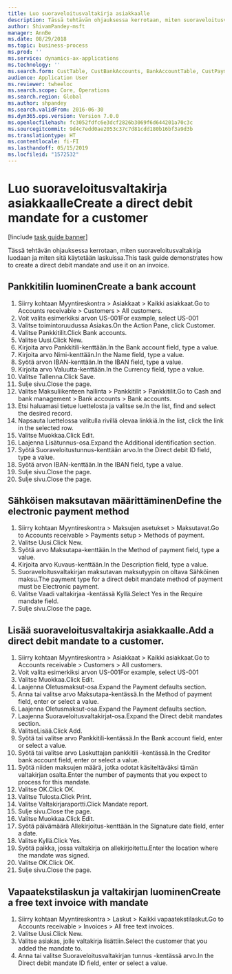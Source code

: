 ```yaml
---
title: Luo suoraveloitusvaltakirja asiakkaalle
description: Tässä tehtävän ohjauksessa kerrotaan, miten suoraveloitusvaltakirja luodaan ja miten sitä käytetään laskuissa.
author: ShivamPandey-msft
manager: AnnBe
ms.date: 08/29/2018
ms.topic: business-process
ms.prod: ''
ms.service: dynamics-ax-applications
ms.technology: ''
ms.search.form: CustTable, CustBankAccounts, BankAccountTable, CustPaymMode, CustDirectDebitMandate, BankAccountTableLookUp, SrsReportViewerForm,  LogisticsAddressCityLookup, CustFreeInvoice, CustTableLookup
audience: Application User
ms.reviewer: twheeloc
ms.search.scope: Core, Operations
ms.search.region: Global
ms.author: shpandey
ms.search.validFrom: 2016-06-30
ms.dyn365.ops.version: Version 7.0.0
ms.openlocfilehash: fc3052fdfc6e3dcf2826b3069f6d644201a70c3c
ms.sourcegitcommit: 9d4c7edd0ae2053c37c7d81cdd180b16bf3a9d3b
ms.translationtype: HT
ms.contentlocale: fi-FI
ms.lasthandoff: 05/15/2019
ms.locfileid: "1572532"
---
```

# <a name="create-a-direct-debit-mandate-for-a-customer"></a><span data-ttu-id="9cf4b-103">Luo suoraveloitusvaltakirja asiakkaalle</span><span class="sxs-lookup"><span data-stu-id="9cf4b-103">Create a direct debit mandate for a customer</span></span>

[!include [task guide banner](../../includes/task-guide-banner.md)]

<span data-ttu-id="9cf4b-104">Tässä tehtävän ohjauksessa kerrotaan, miten suoraveloitusvaltakirja luodaan ja miten sitä käytetään laskuissa.</span><span class="sxs-lookup"><span data-stu-id="9cf4b-104">This task guide demonstrates how to create a direct debit mandate and use it on an invoice.</span></span>


## <a name="create-a-bank-account"></a><span data-ttu-id="9cf4b-105">Pankkitilin luominen</span><span class="sxs-lookup"><span data-stu-id="9cf4b-105">Create a bank account</span></span>
1. <span data-ttu-id="9cf4b-106">Siirry kohtaan Myyntireskontra > Asiakkaat > Kaikki asiakkaat.</span><span class="sxs-lookup"><span data-stu-id="9cf4b-106">Go to Accounts receivable > Customers > All customers.</span></span>
2. <span data-ttu-id="9cf4b-107">Voit valita esimerkiksi arvon US-001</span><span class="sxs-lookup"><span data-stu-id="9cf4b-107">For example, select US-001</span></span>
3. <span data-ttu-id="9cf4b-108">Valitse toimintoruudussa Asiakas.</span><span class="sxs-lookup"><span data-stu-id="9cf4b-108">On the Action Pane, click Customer.</span></span>
4. <span data-ttu-id="9cf4b-109">Valitse Pankkitilit.</span><span class="sxs-lookup"><span data-stu-id="9cf4b-109">Click Bank accounts.</span></span>
5. <span data-ttu-id="9cf4b-110">Valitse Uusi.</span><span class="sxs-lookup"><span data-stu-id="9cf4b-110">Click New.</span></span>
6. <span data-ttu-id="9cf4b-111">Kirjoita arvo Pankkitili-kenttään.</span><span class="sxs-lookup"><span data-stu-id="9cf4b-111">In the Bank account field, type a value.</span></span>
7. <span data-ttu-id="9cf4b-112">Kirjoita arvo Nimi-kenttään.</span><span class="sxs-lookup"><span data-stu-id="9cf4b-112">In the Name field, type a value.</span></span>
8. <span data-ttu-id="9cf4b-113">Syötä arvon IBAN-kenttään.</span><span class="sxs-lookup"><span data-stu-id="9cf4b-113">In the IBAN field, type a value.</span></span>
9. <span data-ttu-id="9cf4b-114">Kirjoita arvo Valuutta-kenttään.</span><span class="sxs-lookup"><span data-stu-id="9cf4b-114">In the Currency field, type a value.</span></span>
10. <span data-ttu-id="9cf4b-115">Valitse Tallenna.</span><span class="sxs-lookup"><span data-stu-id="9cf4b-115">Click Save.</span></span>
11. <span data-ttu-id="9cf4b-116">Sulje sivu.</span><span class="sxs-lookup"><span data-stu-id="9cf4b-116">Close the page.</span></span>
12. <span data-ttu-id="9cf4b-117">Valitse Maksuliikenteen hallinta > Pankkitilit > Pankkitilit.</span><span class="sxs-lookup"><span data-stu-id="9cf4b-117">Go to Cash and bank management > Bank accounts > Bank accounts.</span></span>
13. <span data-ttu-id="9cf4b-118">Etsi haluamasi tietue luettelosta ja valitse se.</span><span class="sxs-lookup"><span data-stu-id="9cf4b-118">In the list, find and select the desired record.</span></span>
14. <span data-ttu-id="9cf4b-119">Napsauta luettelossa valitulla rivillä olevaa linkkiä.</span><span class="sxs-lookup"><span data-stu-id="9cf4b-119">In the list, click the link in the selected row.</span></span>
15. <span data-ttu-id="9cf4b-120">Valitse Muokkaa.</span><span class="sxs-lookup"><span data-stu-id="9cf4b-120">Click Edit.</span></span>
16. <span data-ttu-id="9cf4b-121">Laajenna Lisätunnus-osa.</span><span class="sxs-lookup"><span data-stu-id="9cf4b-121">Expand the Additional identification section.</span></span>
17. <span data-ttu-id="9cf4b-122">Syötä Suoraveloitustunnus-kenttään arvo.</span><span class="sxs-lookup"><span data-stu-id="9cf4b-122">In the Direct debit ID field, type a value.</span></span>
18. <span data-ttu-id="9cf4b-123">Syötä arvon IBAN-kenttään.</span><span class="sxs-lookup"><span data-stu-id="9cf4b-123">In the IBAN field, type a value.</span></span>
19. <span data-ttu-id="9cf4b-124">Sulje sivu.</span><span class="sxs-lookup"><span data-stu-id="9cf4b-124">Close the page.</span></span>
20. <span data-ttu-id="9cf4b-125">Sulje sivu.</span><span class="sxs-lookup"><span data-stu-id="9cf4b-125">Close the page.</span></span>

## <a name="define-the-electronic-payment-method"></a><span data-ttu-id="9cf4b-126">Sähköisen maksutavan määrittäminen</span><span class="sxs-lookup"><span data-stu-id="9cf4b-126">Define the electronic payment method</span></span>
1. <span data-ttu-id="9cf4b-127">Siirry kohtaan Myyntireskontra > Maksujen asetukset > Maksutavat.</span><span class="sxs-lookup"><span data-stu-id="9cf4b-127">Go to Accounts receivable > Payments setup > Methods of payment.</span></span>
2. <span data-ttu-id="9cf4b-128">Valitse Uusi.</span><span class="sxs-lookup"><span data-stu-id="9cf4b-128">Click New.</span></span>
3. <span data-ttu-id="9cf4b-129">Syötä arvo Maksutapa-kenttään.</span><span class="sxs-lookup"><span data-stu-id="9cf4b-129">In the Method of payment field, type a value.</span></span>
4. <span data-ttu-id="9cf4b-130">Kirjoita arvo Kuvaus-kenttään.</span><span class="sxs-lookup"><span data-stu-id="9cf4b-130">In the Description field, type a value.</span></span>
5. <span data-ttu-id="9cf4b-131">Suoraveloitusvaltakirjan maksutavan maksutyypin on oltava Sähköinen maksu.</span><span class="sxs-lookup"><span data-stu-id="9cf4b-131">The payment type for a direct debit mandate method of payment must be Electronic payment.</span></span>
6. <span data-ttu-id="9cf4b-132">Valitse Vaadi valtakirjaa -kentässä Kyllä.</span><span class="sxs-lookup"><span data-stu-id="9cf4b-132">Select Yes in the Require mandate field.</span></span>
7. <span data-ttu-id="9cf4b-133">Sulje sivu.</span><span class="sxs-lookup"><span data-stu-id="9cf4b-133">Close the page.</span></span>

## <a name="add-a-direct-debit-mandate-to-a-customer"></a><span data-ttu-id="9cf4b-134">Lisää suoraveloitusvaltakirja asiakkaalle.</span><span class="sxs-lookup"><span data-stu-id="9cf4b-134">Add a direct debit mandate to a customer.</span></span>
1. <span data-ttu-id="9cf4b-135">Siirry kohtaan Myyntireskontra > Asiakkaat > Kaikki asiakkaat.</span><span class="sxs-lookup"><span data-stu-id="9cf4b-135">Go to Accounts receivable > Customers > All customers.</span></span>
2. <span data-ttu-id="9cf4b-136">Voit valita esimerkiksi arvon US-001</span><span class="sxs-lookup"><span data-stu-id="9cf4b-136">For example, select US-001</span></span>
3. <span data-ttu-id="9cf4b-137">Valitse Muokkaa.</span><span class="sxs-lookup"><span data-stu-id="9cf4b-137">Click Edit.</span></span>
4. <span data-ttu-id="9cf4b-138">Laajenna Oletusmaksut-osa.</span><span class="sxs-lookup"><span data-stu-id="9cf4b-138">Expand the Payment defaults section.</span></span>
5. <span data-ttu-id="9cf4b-139">Anna tai valitse arvo Maksutapa-kentässä.</span><span class="sxs-lookup"><span data-stu-id="9cf4b-139">In the Method of payment field, enter or select a value.</span></span>
6. <span data-ttu-id="9cf4b-140">Laajenna Oletusmaksut-osa.</span><span class="sxs-lookup"><span data-stu-id="9cf4b-140">Expand the Payment defaults section.</span></span>
7. <span data-ttu-id="9cf4b-141">Laajenna Suoraveloitusvaltakirjat-osa.</span><span class="sxs-lookup"><span data-stu-id="9cf4b-141">Expand the Direct debit mandates section.</span></span>
8. <span data-ttu-id="9cf4b-142">ValitseLisää.</span><span class="sxs-lookup"><span data-stu-id="9cf4b-142">Click Add.</span></span>
9. <span data-ttu-id="9cf4b-143">Syötä tai valitse arvo Pankkitili-kentässä.</span><span class="sxs-lookup"><span data-stu-id="9cf4b-143">In the Bank account field, enter or select a value.</span></span>
10. <span data-ttu-id="9cf4b-144">Syötä tai valitse arvo Laskuttajan pankkitili -kentässä.</span><span class="sxs-lookup"><span data-stu-id="9cf4b-144">In the Creditor bank account field, enter or select a value.</span></span>
11. <span data-ttu-id="9cf4b-145">Syötä niiden maksujen määrä, jotka odotat käsiteltäväksi tämän valtakirjan osalta.</span><span class="sxs-lookup"><span data-stu-id="9cf4b-145">Enter the number of payments that you expect to process for this mandate.</span></span>
12. <span data-ttu-id="9cf4b-146">Valitse OK.</span><span class="sxs-lookup"><span data-stu-id="9cf4b-146">Click OK.</span></span>
13. <span data-ttu-id="9cf4b-147">Valitse Tulosta.</span><span class="sxs-lookup"><span data-stu-id="9cf4b-147">Click Print.</span></span>
14. <span data-ttu-id="9cf4b-148">Valitse Valtakirjaraportti.</span><span class="sxs-lookup"><span data-stu-id="9cf4b-148">Click Mandate report.</span></span>
15. <span data-ttu-id="9cf4b-149">Sulje sivu.</span><span class="sxs-lookup"><span data-stu-id="9cf4b-149">Close the page.</span></span>
16. <span data-ttu-id="9cf4b-150">Valitse Muokkaa.</span><span class="sxs-lookup"><span data-stu-id="9cf4b-150">Click Edit.</span></span>
17. <span data-ttu-id="9cf4b-151">Syötä päivämäärä Allekirjoitus-kenttään.</span><span class="sxs-lookup"><span data-stu-id="9cf4b-151">In the Signature date field, enter a date.</span></span>
18. <span data-ttu-id="9cf4b-152">Valitse Kyllä.</span><span class="sxs-lookup"><span data-stu-id="9cf4b-152">Click Yes.</span></span>
19. <span data-ttu-id="9cf4b-153">Syötä paikka, jossa valtakirja on allekirjoitettu.</span><span class="sxs-lookup"><span data-stu-id="9cf4b-153">Enter the location where the mandate was signed.</span></span>
20. <span data-ttu-id="9cf4b-154">Valitse OK.</span><span class="sxs-lookup"><span data-stu-id="9cf4b-154">Click OK.</span></span>
21. <span data-ttu-id="9cf4b-155">Sulje sivu.</span><span class="sxs-lookup"><span data-stu-id="9cf4b-155">Close the page.</span></span>

## <a name="create-a-free-text-invoice-with-mandate"></a><span data-ttu-id="9cf4b-156">Vapaatekstilaskun ja valtakirjan luominen</span><span class="sxs-lookup"><span data-stu-id="9cf4b-156">Create a free text invoice with mandate</span></span>
1. <span data-ttu-id="9cf4b-157">Siirry kohtaan Myyntireskontra > Laskut > Kaikki vapaatekstilaskut.</span><span class="sxs-lookup"><span data-stu-id="9cf4b-157">Go to Accounts receivable > Invoices > All free text invoices.</span></span>
2. <span data-ttu-id="9cf4b-158">Valitse Uusi.</span><span class="sxs-lookup"><span data-stu-id="9cf4b-158">Click New.</span></span>
3. <span data-ttu-id="9cf4b-159">Valitse asiakas, jolle valtakirja lisättiin.</span><span class="sxs-lookup"><span data-stu-id="9cf4b-159">Select the customer that you added the mandate to.</span></span>
4. <span data-ttu-id="9cf4b-160">Anna tai valitse Suoraveloitusvaltakirjan tunnus -kentässä arvo.</span><span class="sxs-lookup"><span data-stu-id="9cf4b-160">In the Direct debit mandate ID field, enter or select a value.</span></span>

